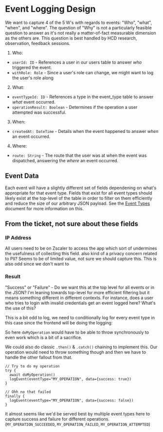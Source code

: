 # Event Logging Design

We want to capture 4 of the 5 W's with regards to events: "Who", "what", "when", and "where". The question of "Why" is not a particularly feasible question to answer as it's not really a matter-of-fact measurable dimension as the others are. This question is best handled by HCD research, observation, feedback sessions.

1. Who:
  - `userId: ID` - References a user in our users table to answer *who* triggered the event.
  - `withRole: Role` - Since a user's role can change, we might want to log the user's role along
2. What:
  - `eventTypeId: ID` - References a type in the event_type table to answer *what* event occurred.
  - `operationResult: Boolean` - Determines if the operation a user attempted was successful.
3. When:
  - `createdAt: DateTime` - Details when the event happened to answer *when* an event occurred. 
4. Where:
  - `route: String` - The route that the user was at when the event was dispatched, answering the *where* an event occurred.


## Event Data

Each event will have a slightly different set of fields dependening on what's appropriate for that event type. Fields that exist for all event types should likely exist at the top-level of the table in order to filter on them efficiently and reduce the size of our arbitrary JSON payload. See the [Event Types](./event-types.md) document for more information on this.

## From the ticket, not sure about these fields

### IP Address
All users need to be on Zscaler to access the app which sort of undermines the usefulness of collecting this field. also kind of a privacy concern related to PII? Seems to be of limited value, not sure we should capture this. This is also odd since we don't want to 

### Result
"Success" or "Failure" - Do we want this at the top level for all events or in the JSON? I'm leaning towards top-level for more efficient filtering but it means something different in different contexts. For instance, does a user who tries to login with invalid credentials get an event logged here? What's the use of this?

This is a bit odd to log, we need to conditionally log for every event type in this case since the frontend will be doing the logging:

So here `doMyOperation` would have to be able to throw synchronously to even work which is a bit of a sacrifice.

We could also do classic `.then()` & `.catch()` chaining to implement this. Our operation would need to throw something though and then we have to handle the other fallout from that.  

```
// Try to do my operation
try {
  await doMyOperation()
  logEvent(eventType="MY_OPERATION", data={success: true})
}

// Ohh no that failed
finally {
  logEvent(eventType="MY_OPERATION", data={success: false})
}
```

It almost seems like we'd be served best by multiple event types here to capture success and failure for different operations. (`MY_OPERATION_SUCCEEDED`, `MY_OPERATION_FAILED`, `MY_OPERATION_ATTEMPTED`)